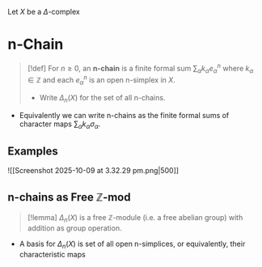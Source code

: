 Let $X$ be a $\Delta$-complex

# n-Chain

>[!def] 
>For $n \geq 0$, an **n-chain** is a finite formal sum $\sum_\alpha k_\alpha e_\alpha^n$ where $k_\alpha \in \mathbb{Z}$ and each $e_\alpha^n$ is an open n-simplex in $X$. 
>- Write $\Delta_n(X)$ for the set of all n-chains.

- Equivalently we can write n-chains as the finite formal sums of character maps $\sum_\alpha k_\alpha \sigma_\alpha$.

## Examples

![[Screenshot 2025-10-09 at 3.32.29 pm.png|500]]


## n-chains as Free $\mathbb{Z}$-mod  

>[!lemma] 
>$\Delta_n(X)$ is a free $\mathbb{Z}$-module (i.e. a free abelian group) with addition as group operation.

- A basis for $\Delta_n(X)$ is set of all open n-simplices, or equivalently, their characteristic maps 

